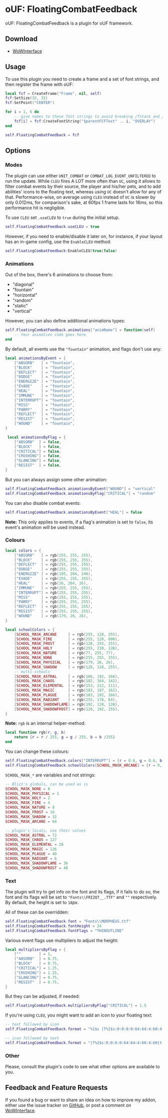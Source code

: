 # oUF: FloatingCombatFeedback

oUF: FloatingCombatFeedback is a plugin for oUF framework.

## Download

- [WoWInterface](http://www.wowinterface.com/downloads/info22674.html)

## Usage

To use this plugin you need to create a frame and a set of font strings, and then register the frame with oUF:

```Lua
local fcf = CreateFrame("Frame", nil, self)
fcf:SetSize(32, 32)
fcf:SetPoint("CENTER")

for i = 1, 6 do
    -- give names to these font strings to avoid breaking /fstack and /tinspect
    fcf[i] = fcf:CreateFontString("$parentFCFText" .. i, "OVERLAY")
end

self.FloatingCombatFeedback = fcf
```

## Options

### Modes

The plugin can use either `UNIT_COMBAT` or `COMBAT_LOG_EVENT_UNFILTERED` to run the update. While `CLEU` fires A LOT more often than `UC`, using it allows to filter combat events by their source, the player and his/her pets, and to add abilities' icons to the floating text, whereas using `UC` doesn't allow for any of that. Performance-wise, on average using `CLEU` instead of `UC` is slower by only 0.012ms, for comparison's sake, at 60fps 1 frame lasts for 16ms, so this performance hit is negligible.

To use `CLEU` set `.useCLEU` to `true` during the initial setup.

```Lua
self.FloatingCombatFeedback.useCLEU = true
```

However, if you need to enable/disable it later on, for instance, if your layout has an in-game config, use the `EnableCLEU` method:

```Lua
self.FloatingCombatFeedback:EnableCLEU(true|false)
```

### Animations

Out of the box, there's 6 animations to choose from:

- "diagonal"
- "fountain"
- "horizontal"
- "random"
- "static"
- "vertical"

However, you can also define additional animations types:

```Lua
self.FloatingCombatFeedback.animations["animName"] = function(self)
    -- Your animation code goes here
end
```

By default, all events use the `"fountain"` animation, and flags don't use any:

```Lua
local animationsByEvent = {
    ["ABSORB"   ] = "fountain",
    ["BLOCK"    ] = "fountain",
    ["DEFLECT"  ] = "fountain",
    ["DODGE"    ] = "fountain",
    ["ENERGIZE" ] = "fountain",
    ["EVADE"    ] = "fountain",
    ["HEAL"     ] = "fountain",
    ["IMMUNE"   ] = "fountain",
    ["INTERRUPT"] = "fountain",
    ["MISS"     ] = "fountain",
    ["PARRY"    ] = "fountain",
    ["REFLECT"  ] = "fountain",
    ["RESIST"   ] = "fountain",
    ["WOUND"    ] = "fountain",
}

 local animationsByFlag = {
    ["ABSORB"  ] = false,
    ["BLOCK"   ] = false,
    ["CRITICAL"] = false,
    ["CRUSHING"] = false,
    ["GLANCING"] = false,
    ["RESIST"  ] = false,
}
```

But you can always assign some other animation:

```Lua
self.FloatingCombatFeedback.animationsByEvent["WOUND"] = "vertical"
self.FloatingCombatFeedback.animationsByFlag["CRITICAL"] = "random"
```

You can also disable combat events:

```Lua
self.FloatingCombatFeedback.animationsByEvent["HEAL"] = false
```

**Note:** This only applies to events, if a flag's animation is set to `false`, its event's animation will be used instead.

### Colours

```Lua
local colors = {
    ["ABSORB"   ] = rgb(255, 255, 255),
    ["BLOCK"    ] = rgb(255, 255, 255),
    ["DEFLECT"  ] = rgb(255, 255, 255),
    ["DODGE"    ] = rgb(255, 255, 255),
    ["ENERGIZE" ] = rgb(105, 204, 240),
    ["EVADE"    ] = rgb(255, 255, 255),
    ["HEAL"     ] = rgb(26, 204, 26),
    ["IMMUNE"   ] = rgb(255, 255, 255),
    ["INTERRUPT"] = rgb(255, 255, 255),
    ["MISS"     ] = rgb(255, 255, 255),
    ["PARRY"    ] = rgb(255, 255, 255),
    ["REFLECT"  ] = rgb(255, 255, 255),
    ["RESIST"   ] = rgb(255, 255, 255),
    ["WOUND"    ] = rgb(179, 26, 26),
}

local schoolColors = {
    [SCHOOL_MASK_ARCANE     ] = rgb(255, 128, 255),
    [SCHOOL_MASK_FIRE       ] = rgb(255, 128, 000),
    [SCHOOL_MASK_FROST      ] = rgb(128, 255, 255),
    [SCHOOL_MASK_HOLY       ] = rgb(255, 230, 128),
    [SCHOOL_MASK_NATURE     ] = rgb(77, 255, 77),
    [SCHOOL_MASK_NONE       ] = rgb(255, 255, 255),
    [SCHOOL_MASK_PHYSICAL   ] = rgb(179, 26, 26),
    [SCHOOL_MASK_SHADOW     ] = rgb(128, 128, 255),
    -- multi-schools
    [SCHOOL_MASK_ASTRAL     ] = rgb(166, 192, 166),
    [SCHOOL_MASK_CHAOS      ] = rgb(182, 164, 142),
    [SCHOOL_MASK_ELEMENTAL  ] = rgb(153, 212, 111),
    [SCHOOL_MASK_MAGIC      ] = rgb(183, 187, 162),
    [SCHOOL_MASK_PLAGUE     ] = rgb(103, 192, 166),
    [SCHOOL_MASK_RADIANT    ] = rgb(255, 178, 64),
    [SCHOOL_MASK_SHADOWFLAME] = rgb(192, 128, 128),
    [SCHOOL_MASK_SHADOWFROST] = rgb(128, 192, 255),
}
```

**Note:** `rgb` is an internal helper-method:

```Lua
local function rgb(r, g, b)
    return {r = r / 255, g = g / 255, b = b /255}
end
```

You can change these colours:

```Lua
self.FloatingCombatFeedback.colors["INTERRUPT"] = {r = 0.6, g = 0.6, b = 0.6}
self.FloatingCombatFeedback.schoolColors[SCHOOL_MASK_ARCANE] = {r = 0, g = 1, b = 1}
```

`SCHOOL_MASK_*` are variables and not strings:

```Lua
-- Blizz's globals, can be used as is
SCHOOL_MASK_NONE = 0
SCHOOL_MASK_PHYSICAL = 1
SCHOOL_MASK_HOLY = 2
SCHOOL_MASK_FIRE = 4
SCHOOL_MASK_NATURE = 8
SCHOOL_MASK_FROST = 16
SCHOOL_MASK_SHADOW = 32
SCHOOL_MASK_ARCANE = 64

-- plugin's locals, use their values
SCHOOL_MASK_ASTRAL = 72
SCHOOL_MASK_CHAOS = 127
SCHOOL_MASK_ELEMENTAL = 28
SCHOOL_MASK_MAGIC = 126
SCHOOL_MASK_PLAGUE = 40
SCHOOL_MASK_RADIANT = 6
SCHOOL_MASK_SHADOWFLAME = 36
SCHOOL_MASK_SHADOWFROST = 48
```

### Text

The plugin will try to get info on the font and its flags, if it fails to do so, the font and its flags will be set to `"Fonts\\FRIZQT__.TTF"` and `""` respectively. By default, the height is set to `18`px.

All of these can be overridden:

```Lua
self.FloatingCombatFeedback.font = "Fonts\\MORPHEUS.ttf"
self.FloatingCombatFeedback.fontHeight = 24
self.FloatingCombatFeedback.fontFlags = "THINOUTLINE"
```

Various event flags use multipliers to adjust the height:

```Lua
local multipliersByFlag = {
    [""        ] = 1,
    ["ABSORB"  ] = 0.75,
    ["BLOCK"   ] = 0.75,
    ["CRITICAL"] = 1.25,
    ["CRUSHING"] = 1.25,
    ["GLANCING"] = 0.75,
    ["RESIST"  ] = 0.75,
}
```

But they can be adjusted, if needed:

```Lua
self.FloatingCombatFeedback.multipliersByFlag["CRITICAL"] = 1.5
```

If you're using `CLEU`, you might want to add an icon to your floating text:

```Lua
-- text followed by icon
self.FloatingCombatFeedback.format = "%1$s |T%2$s:0:0:0:0:64:64:4:60:4:60|t"

-- icon followed by text
self.FloatingCombatFeedback.format = "|T%2$s:0:0:0:0:64:64:4:60:4:60|t %1$s"
```

### Other

Please, consult the plugin's code to see what other options are available to you.

## Feedback and Feature Requests

If you found a bug or want to share an idea on how to improve my addon, either use the issue tracker on [GitHub](https://github.com/ls-/oUF_FloatingCombatFeedback/issues), or post a comment on [WoWInterface](https://www.wowinterface.com/downloads/info22674.html#comments).
